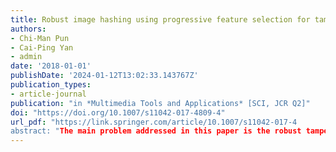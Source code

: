 ```yaml
---
title: Robust image hashing using progressive feature selection for tampering detection
authors:
- Chi-Man Pun
- Cai-Ping Yan
- admin
date: '2018-01-01'
publishDate: '2024-01-12T13:02:33.143767Z'
publication_types:
- article-journal
publication: "in *Multimedia Tools and Applications* [SCI, JCR Q2]"
doi: "https://doi.org/10.1007/s11042-017-4809-4"
url_pdf: "https://link.springer.com/article/10.1007/s11042-017-4
abstract: "The main problem addressed in this paper is the robust tamper detection of the image received in a transmission under various content-preserving attacks. To this aim the progressive feature point selection method is proposed to extract the feature points of high robustness; with which, the local feature and color feature are then generated for each feature point. Afterwards, the robust image hashing construction method is proposed by using the location-context information of the features. The constructed hash is attached to the image before transmission and it can be used for analyzing at destination to filter out the geometric transformations occurred in the received image. After image restoration, the similarity of the global hashes between the source image and restored image is calculated to determine whether the received image has the same contents as the trusted one or has been maliciously tampered. When the received image being judged as a tampered image, the hashes calculated with the proposed Horizontal Location-Context Hashing (HLCH) and Vertical Location-Context Hashing (VLCH) methods will be used to locate the tampered regions. Experimental results on different images with tampering of arbitrary size and location demonstrate that our image authentication and tampering localization scheme are superior to the state-of-the-art methods under various attacks."
---
```


